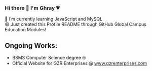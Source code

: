 ### Hi there 👋 I'm Ghray 💗

<!--
**ghrayshell/ghrayshell** is a ✨ _special_ ✨ repository because its `README.md` (this file) appears on your GitHub profile.

Here are some ideas to get you started:
- 🔭 I’m currently working on ...
- 🌱 I’m currently learning ...
- 👯 I’m looking to collaborate on ...
- 🤔 I’m looking for help with ...
- 💬 Ask me about ...
- 📫 How to reach me: ...
- 😄 Pronouns: ...
- ⚡ Fun fact: ...
-->

🌱 I’m currently learning JavaScript and MySQL\
😄 Just created this Profile README through GitHub Global Campus Education Modules!

## Ongoing Works:
- BSMS Computer Science degree 🤓
- Official Website for GZR Enterprises @ www.gzrenterprises.com

